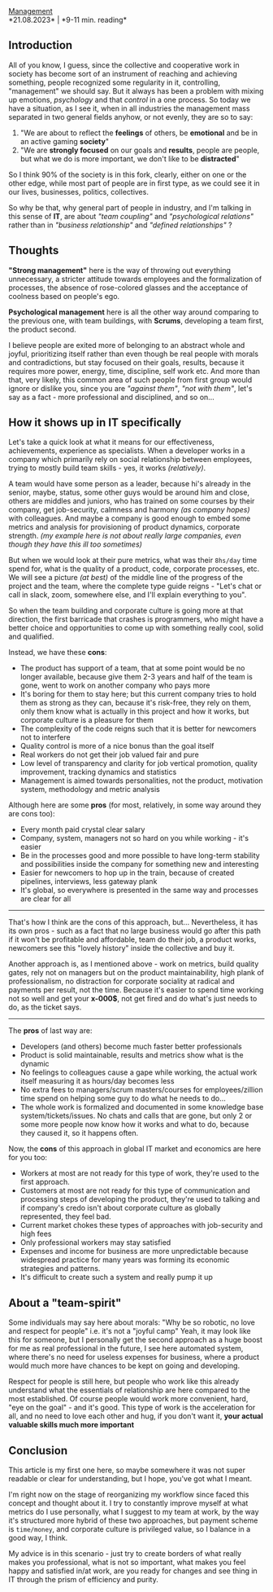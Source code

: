 <link href="/stylesheets/tags.css" rel="stylesheet" type="text/css"/>
<div class="tags">
    <div class='tag'>
        <a href="/NextStepBlog/tags#Management">Management</a>
    </div>
</div>
*21.08.2023* | *9-11 min. reading*

## Introduction
All of you know, I guess, since the collective and cooperative work in society has become sort of an instrument of reaching and achieving something, people recognized some regularity in it, controlling, "management" we should say.
But it always has been a problem with mixing up emotions, *psychology* and that *control* in a one process. So today we have a situation, as I see it, when in all industries the management mass separated in two general fields anyhow, or not evenly, they are so to say:

1. "We are about to reflect the **feelings** of others, be **emotional** and be in an active gaming **society**"
2. "We are **strongly focused** on our goals and **results**, people are people, but what we do is more important, we don't like to be **distracted**"

So I think 90% of the society is in this fork, clearly, either on one or the other edge, while most part of people are in first type, as we could see it in our lives, businesses, politics, collectives.

So why be that, why general part of people in industry, and I'm talking in this sense of **IT**, are about *"team coupling"* and *"psychological relations"* rather than in *"business relationship"* and *"defined relationships"* ?

## Thoughts

**"Strong management"** here is the way of throwing out everything unnecessary, a stricter attitude towards employees and the formalization of processes, the absence of rose-colored glasses and the acceptance of coolness based on people's ego.

**Psychological management** here is all the other way around comparing to the previous one, with team buildings, with **Scrums**, developing a team first, the product second.

I believe people are exited more of belonging to an abstract whole and joyful, prioritizing itself rather than even though be real people with morals and contradictions, but stay focused on their goals, results, because it requires more power, energy, time, discipline, self work etc. And more than that, very likely, this common area of such people from first group would ignore or dislike you, since you are *"against them"*, *"not with them"*, let's say as a fact - more professional and disciplined, and so on…

## How it shows up in IT specifically
Let's take a quick look at what it means for our effectiveness, achievements, experience as specialists.
When a developer works in a company which primarily rely on social relationship between employees, trying to mostly build team skills - yes, it works *(relatively)*.

A team would have some person as a leader, because hi's already in the senior, maybe, status, some other guys would be around him and close, others are middles and juniors,
who has trained on some courses by their company, get job-security, calmness and harmony *(as company hopes)* with colleagues. And maybe a company is good enough to embed some metrics and analysis for provisioning of product dynamics, corporate strength. *(my example here is not about really large companies, even though they have this ill too sometimes)*

But when we would look at their pure metrics, what was their ```8hs/day``` time spend for, what is the quality of a product, code, corporate processes, etc.
We will see a picture *(at best)* of the middle line of the progress of the project and the team, where the complete type guide reigns - "Let's chat or call in slack, zoom, somewhere else, and I'll explain everything to you".

So when the team building and corporate culture is going more at that direction, the first barricade that crashes is programmers, who might have a better choice and opportunities to come up with something really cool, solid and qualified.

Instead, we have these **cons**:

- The product has support of a team, that at some point would be no longer available, because give them 2-3 years and half of the team is gone, went to work on another company who pays more
- It's boring for them to stay here; but this current company tries to hold them as strong as they can, because it's risk-free, they rely on them, only them know what is actually in this project and how it works, but corporate culture is a pleasure for them
- The complexity of the code reigns such that it is better for newcomers not to interfere
- Quality control is more of a nice bonus than the goal itself
- Real workers do not get their job valued fair and pure
- Low level of transparency and clarity for job vertical promotion, quality improvement, tracking dynamics and statistics
- Management is aimed towards personalities, not the product, motivation system, methodology and metric analysis

Although here are some **pros** (for most, relatively, in some way around they are cons too):

- Every month paid crystal clear salary
- Company, system, managers not so hard on you while working - it's easier
- Be in the processes good and more possible to have long-term stability and possibilities inside the company for something new and interesting
- Easier for newcomers to hop up in the train, because of created pipelines, interviews, less gateway plank
- It's global, so everywhere is presented in the same way and processes are clear for all
---

That's how I think are the cons of this approach, but… Nevertheless, it has its own pros - such as a fact that no large business would go after this path if it won't be profitable and affordable, team do their job, a product works, newcomers see this "lovely history" inside the collective and buy it.

Another approach is, as I mentioned above - work on metrics, build quality gates, rely not on managers but on the product maintainability, high plank of professionalism, no distraction for corporate sociality at radical and payments per result, not the time. Because it's easier to spend time working not so well and get your **x-000$**, not get fired and do what's just needs to do, as the ticket says.

---
The **pros** of last way are:

- Developers (and others) become much faster better professionals
- Product is solid maintainable, results and metrics show what is the dynamic
- No feelings to colleagues cause a gape while working, the actual work itself measuring it as hours/day becomes less
- No extra fees to managers/scrum masters/courses for employees/zillion time spend on helping some guy to do what he needs to do…
- The whole work is formalized and documented in some knowledge base system/tickets/issues. No chats and calls that are gone, but only 2 or some more people now know how it works and what to do, because they caused it, so it happens often.

Now, the **cons** of this approach in global IT market and economics are here for you too:

- Workers at most are not ready for this type of work, they're used to the first approach.
- Customers at most are not ready for this type of communication and processing steps of developing the product, they're used to talking and if company's credo isn't about corporate culture as globally represented, they feel bad.
- Current market chokes these types of approaches with job-security and high fees
- Only professional workers may stay satisfied
- Expenses and income for business are more unpredictable because widespread practice for many years was forming its economic strategies and patterns.
- It's difficult to create such a system and really pump it up

## About a "team-spirit"

Some individuals may say here about morals: "Why be so robotic, no love and respect for people" i.e. it's not a "joyful camp"
Yeah, it may look like this for someone, but I personally get the second approach as a huge boost for me as real professional in the future, I see here automated system, where there's no need for useless expenses for business, where a product would much more have chances to be kept on going and developing.

Respect for people is still here, but people who work like this already understand what the essentials of relationship are here compared to the most established.
Of course people would work more convenient, hard, "eye on the goal" - and it's good. This type of work is the acceleration for all, and no need to love each other and hug, if you don't want it, **your actual valuable skills much more important**

## Conclusion
This article is my first one here, so maybe somewhere it was not super readable or clear for understanding, but I hope, you've got what I meant.

I'm right now on the stage of reorganizing my workflow since faced this concept and thought about it.
I try to constantly improve myself at what metrics do I use personally, what I suggest to my team at work, by the way it's structured more hybrid of these two approaches, but payment scheme is ```time/money```, and corporate culture is privileged value, so I balance in a good way, I think.

My advice is in this scenario - just try to create borders of what really makes you professional, what is not so important, what makes you feel happy and satisfied in/at work, are you ready for changes and see thing in IT through the prism of efficiency and purity.